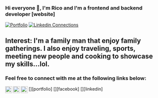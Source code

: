 ### Hi everyone 👋, I'm Rico and I'm a frontend and backend developer [website]

[![Portfolio](https://img.shields.io/portfolio?label=rmccoy2k.com&style=for-the-badge&url=https%3A%2F%2rmccoy2k.github.io/portfolio/)](rmccoy2k.github.io/portfolio/)
[![Linkedin Connections](https://img.shields.io/linkedin/connects/rmccoy2k?color=#0e76a8&logo=linkedin&style=for-the-badge)](https://linkedin.com/intent/connects?original_referer=https%3A%2F%2Fgithub.com%2Frmccoy2k&screen_name=rmccoy2k)

<!--
**rmccoy2k/rmccoy2k** is a ✨ _special_ ✨ repository because its `README.md` (this file) appears on your GitHub profile.

Here are some ideas to get you started:

- 🔭 I’m currently working on ...
- 🌱 I’m currently learning ...
- 👯 I’m looking to collaborate on ...
- 🤔 I’m looking for help with ...
- 💬 Ask me about ...
- 📫 How to reach me: ...
- 😄 Pronouns: ...
- ⚡ Fun fact: ...
-->

## Interest: I'm a family man that enjoy family gatherings. I also enjoy traveling, sports, meeting new people and cooking to showcase my skills...lol.

### Feel free to connect with me at the following links below:

[<img align="left" alt="rmccoy2k.github.io/portfolio/" width="22px" src="rmccoy2k.github.io/portfolio/iconic/open-iconic/master/svg/globe.svg" />][portfolio]
[<img align="left" alt="rmccoy2k | Facebook" width="22px" src="https://www.facebook.com/rico.mccoy.90/npm/simple-icons@v3/icons/facebook.svg" />][facebook]
[<img align="left" alt="rmccoy2k | linkedin" width="22px" src="https://www.linkedin.com/in/rico-mccoy-0b097116a?lipi=urn%3Ali%3Apage%3Ad_flagship3_profile_view_base_contact_details%3Ba2a%2BUzORRUehwHGbvd%2BTgQ%3D%3D/npm/simple-icons@v3/icons/linkedin.svg" />][linkedin]

<br />
